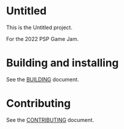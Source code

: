 # Untitled

This is the Untitled project.

For the 2022 PSP Game Jam.

# Building and installing

See the [BUILDING](BUILDING.md) document.

# Contributing

See the [CONTRIBUTING](CONTRIBUTING.md) document.

